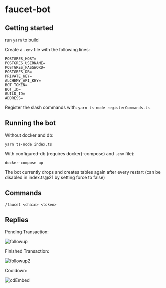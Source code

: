 # faucet-bot

## Getting started

run `yarn` to build

Create a `.env` file with the following lines:

```
POSTGRES_HOST=
POSTGRES_USERNAME=
POSTGRES_PASSWORD=
POSTGRES_DB=
PRIVATE_KEY=
ALCHEMY_API_KEY=
BOT_TOKEN=
BOT_ID=
GUILD_ID=
ADDRESS=
```

Register the slash commands with: `yarn ts-node registerCommands.ts`

## Running the bot

Without docker and db:

`yarn ts-node index.ts`

With configured-db (requires docker(-compose) and `.env` file):

`docker-compose up`

The bot currently drops and creates tables again after every restart (can be disabled in index.ts@21 by setting force to false)

## Commands

`/faucet <chain> <token>`

## Replies

Pending Transaction:

![followup](https://user-images.githubusercontent.com/94227101/200392158-10be9a55-8de3-4fbd-92e3-d5d314229a08.png)

Finished Transaction:

![followup2](https://user-images.githubusercontent.com/94227101/200392207-081b1ae7-d6eb-420b-a705-92772aa29dc3.png)

Cooldown:

![cdEmbed](https://user-images.githubusercontent.com/94227101/200073867-2b002175-c1e4-41e2-bc8b-fbba02867314.png)
